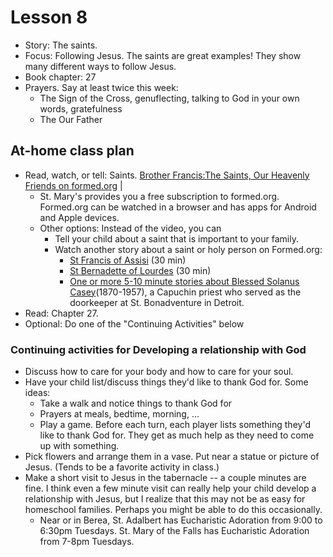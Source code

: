 # Lesson 8
- Story: The saints.  
- Focus: Following Jesus.  The saints are great examples!  They show many different ways to follow Jesus.
- Book chapter: 27
- Prayers.  Say at least twice this week:
  - The Sign of the Cross, genuflecting, talking to God in your own words, gratefulness
  - The Our Father
  
## At-home class plan
- Read, watch, or tell: Saints.   [Brother Francis:The Saints, Our Heavenly Friends on formed.org](https://watch.formed.org/brother-francis-1/season:1/videos/the-saints-our-heavenly-friends) | 
  - St. Mary's provides you a free subscription to formed.org.  Formed.org can be watched in a browser and has apps for Android and Apple devices.
  - Other options: Instead of the video, you can 
     - Tell your child about a saint that is important to your family.
     - Watch another story about a saint or holy person on Formed.org: 
         - [St Francis of Assisi](https://watch.formed.org/the-saints-and-heroes-collection/season:1/videos/francis-the-knight-of-assisi) (30 min)
         - [St Bernadette of Lourdes](https://watch.formed.org/the-saints-and-heroes-collection/season:1/videos/bernadette-the-princess-of-lourdes) (30 min)
         - [One or more 5-10 minute stories about Blessed Solanus Casey](https://watch.formed.org/extraordinary-stories-for-children)(1870-1957), a Capuchin priest who served as the doorkeeper at St. Bonadventure in Detroit.  
- Read: Chapter 27.   
- Optional: Do one of the "Continuing Activities" below

### <a name="ContinuingActivities"> Continuing activities for Developing a relationship with God </a>
- Discuss how to care for your body and how to care for your soul.
- Have your child list/discuss things they'd like to thank God for.  Some ideas:
    - Take a walk and notice things to thank God for
    - Prayers at meals, bedtime, morning, ...
    - Play a game.  Before each turn, each player lists something they'd like to thank God for.  They get as much help as they need to come up with something.
- Pick flowers and arrange them in a vase.  Put near a statue or picture of Jesus.  (Tends to be a favorite activity in class.)
- Make a short visit to Jesus in the tabernacle -- a couple minutes are fine.  I think even a few minute visit can really help your child develop a relationship with Jesus, but I realize that this may not be as easy for homeschool families.  Perhaps you might be able to do this occasionally.  
    - Near or in Berea, St. Adalbert has Eucharistic Adoration from 9:00 to 6:30pm Tuesdays.  St. Mary of the Falls has Eucharistic Adoration from 7-8pm Tuesdays.  
